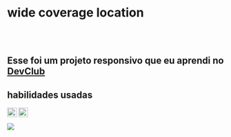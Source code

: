 <h1> wide coverage location</h1>
<br>
<br>
<h2> Esse foi um projeto responsivo que eu aprendi no <a href="https://rodolfo mori.com.br/devclub">DevClub</a> </h2>

<h2>habilidades usadas</h2>
<p>
<img align="center" width="22px" src="https://img.icons8.com/?size=48&id=20909&format=png"/>
<img align="center" width="22px" src="https://img.icons8.com/?size=48&id=21278&format=png"/>
</p>


<img src="https://github.com/kelvinvini/wide-coverage-location/blob/main/img%20desktop/img%20desktop.png?raw=true">
